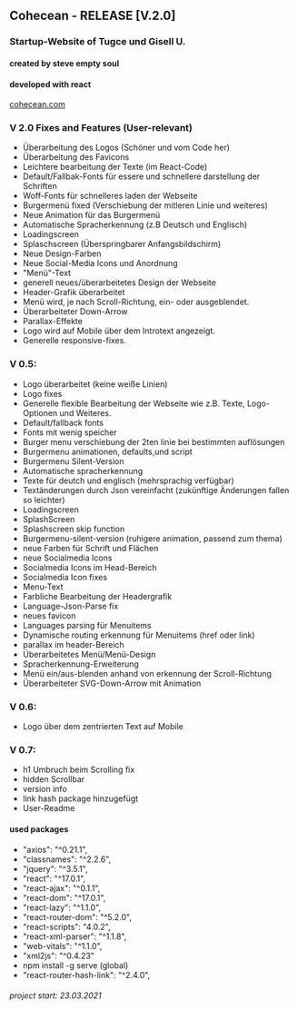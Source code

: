 ## Cohecean - RELEASE [V.2.0]
### Startup-Website of Tugce und Gisell U.
#### created by steve empty soul
#### developed with react

[cohecean.com](https://www.cohecean.com)

### V 2.0 Fixes and Features (User-relevant)
- Überarbeitung des Logos (Schöner und vom Code her)
- Überarbeitung des Favicons
- Leichtere bearbeitung der Texte (im React-Code)
- Default/Fallbak-Fonts für essere und schnellere darstellung der Schriften
- Woff-Fonts für schnelleres laden der Webseite
- Burgermenü fixed (Verschiebung der mitleren Linie und weiteres)
- Neue Animation für das Burgermenü
- Automatische Spracherkennung (z.B Deutsch und Englisch)
- Loadingscreen
- Splaschscreen (Überspringbarer Anfangsbildschirm)
- Neue Design-Farben
- Neue Social-Media Icons und Anordnung
- "Menü"-Text
- generell neues/überarbeitetes Design der Webseite
- Header-Grafik überarbeitet
- Menü wird, je nach Scroll-Richtung, ein- oder ausgeblendet.
- Überarbeiteter Down-Arrow
- Parallax-Effekte
- Logo wird auf Mobile über dem Introtext angezeigt.
- Generelle responsive-fixes.


### V 0.5:
- Logo überarbeitet (keine weiße Linien)
- Logo fixes
- Generelle flexible Bearbeitung der Webseite wie z.B. Texte, Logo-Optionen und Weiteres.
- Default/fallback fonts
- Fonts mit wenig speicher
- Burger menu verschiebung der 2ten linie bei bestimmten auflösungen
- Burgermenu animationen, defaults,und script
- Burgermenu Silent-Version
- Automatische spracherkennung
- Texte für deutch und englisch (mehrsprachig verfügbar)
- Textänderungen durch Json vereinfacht (zukünftige Änderungen fallen so leichter)
- Loadingscreen
- SplashScreen
- Splashscreen skip function
- Burgermenu-silent-version (ruhigere animation, passend zum thema)
- neue Farben für Schrift und Flächen
- neue Socialmedia Icons
- Socialmedia Icons im Head-Bereich
- Socialmedia Icon fixes
- Menu-Text
- Farbliche Bearbeitung der Headergrafik
- Language-Json-Parse fix
- neues favicon
- Languages parsing für Menuitems
- Dynamische routing erkennung für Menuitems (href oder link)
- parallax im header-Bereich
- Überarbeitetes Menü/Menü-Design
- Spracherkennung-Erweiterung
- Menü ein/aus-blenden anhand von erkennung der Scroll-Richtung
- Überarbeiteter SVG-Down-Arrow mit Animation

### V 0.6:
- Logo über dem zentrierten Text auf Mobile

### V 0.7:
- h1 Umbruch beim Scrolling fix
- hidden Scrollbar
- version info
- link hash package hinzugefügt
- User-Readme


#### used packages
- "axios": "^0.21.1",
- "classnames": "^2.2.6",
- "jquery": "^3.5.1",
- "react": "^17.0.1",
- "react-ajax": "^0.1.1",
- "react-dom": "^17.0.1",
- "react-lazy": "^1.1.0",
- "react-router-dom": "^5.2.0",
- "react-scripts": "4.0.2",
- "react-xml-parser": "^1.1.8",
- "web-vitals": "^1.1.0",
- "xml2js": "^0.4.23"
- npm install -g serve (global)
- "react-router-hash-link": "^2.4.0",


###### project start: 23.03.2021
